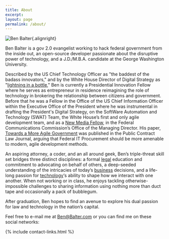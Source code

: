 ```yaml
---
title: About
excerpt:
layout: page
permalink: /about/
---
```


![Ben Balter][1]{.alignright}

Ben Balter is a gov 2.0 evangelist working to hack federal government from the inside out, an open-source developer passionate about the disruptive power of technology, and a J.D./M.B.A. candidate at the George Washington University.

Described by the US Chief Technology Officer as "the baddest of the badass innovators," and by the White House Director of Digital Strategy as "<a href="http://www.youtube.com/watch?v=uhtlOYOhE8w#t=51m12s">lightning in a bottle</a>," Ben is currently a Presidential Innovation Fellow where he serves as entrepreneur in residence reimagining the role of technology in brokering the relationship between citizens and government. Before that he was a Fellow in the Office of the US Chief Information Officer within the Executive Office of the President where he was instrumental in drafting the President's Digital Strategy, on the SoftWare Automation and Technology (SWAT) Team, the White House’s first and only agile development team, and as a <a href="http://reboot.fcc.gov/blog/?authorId=593709">New Media Fellow</a>, in the Federal Communications Commission’s Office of the Managing Director. His paper, <a href="http://ben.balter.com/2011/11/29/towards-a-more-agile-government/">Towards a More Agile Government</a> was published in the Public Contract Law Journal, arguing that Federal IT Procurement should be more amenable to modern, agile development methods.

An aspiring attorney, a coder, and an all around geek, Ben’s triple-threat skill set bridges three distinct disciplines: a formal <a href="http://ben.balter.com/category/law/">legal</a> education and commitment to advocating on behalf of others, a deep-seeded understanding of the intricacies of today’s <a href="http://ben.balter.com/category/business/">business</a> decisions, and a life-long passion for <a href="http://ben.balter.com/category/technology/">technology</a>‘s ability to shape how we interact with one another. When not working or in class, he enjoys tackling otherwise-impossible challenges to sharing information using nothing more than duct tape and occasionally a pack of bubblegum.

After graduation, Ben hopes to find an avenue to explore his dual passion for law and technology in the nation’s capital.

Feel free to e-mail me at [Ben@Balter.com][8] or you can find me on these social networks:

{% include contact-links.html %}

 [1]: http://cdn.benbalter.com/wp-content/uploads/2010/09/fb1-272x300.jpg "Ben Balter"
 [2]: http://reboot.fcc.gov/blog/?authorId=593709
 [3]: http://ben.balter.com/2011/08/29/document-management-version-control-for-wordpress/
 [4]: http://ben.balter.com/2011/11/29/towards-a-more-agile-government/
 [5]: http://ben.balter.com/category/law/
 [6]: http://ben.balter.com/category/business/
 [7]: http://ben.balter.com/category/technology/
 [8]: mailto:ben@balter.com